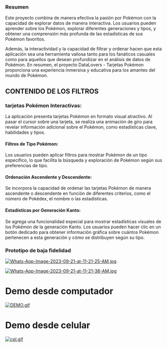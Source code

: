 ### Resumen
Este proyecto combina de manera efectiva la pasión por Pokémon con la capacidad de explorar datos de manera interactiva. Los usuarios pueden aprender sobre los Pokémon, explorar diferentes generaciones y tipos, y obtener una comprensión más profunda de las estadísticas de sus Pokémon favoritos.

Además, la interactividad y la capacidad de filtrar y ordenar hacen que esta aplicación sea una herramienta valiosa tanto para los fanáticos casuales como para aquellos que desean profundizar en el análisis de datos de Pokémon. En resumen, el proyecto DataLovers - Tarjetas Pokémon proporciona una experiencia inmersiva y educativa para los amantes del mundo de Pokémon.

## CONTENIDO DE LOS FILTROS
### tarjetas Pokémon Interactivas:

La aplicación presenta tarjetas Pokémon en formato visual atractivo.
Al pasar el cursor sobre una tarjeta, se realiza una animación de giro para revelar información adicional sobre el Pokémon, como estadísticas clave, habilidades y tipos.

#### Filtros de Tipo Pokémon:

Los usuarios pueden aplicar filtros para mostrar Pokémon de un tipo específico, lo que facilita la búsqueda y exploración de Pokémon según sus preferencias de tipo.
#### Ordenación Ascendente y Descendente:

Se incorpora la capacidad de ordenar las tarjetas Pokémon de manera ascendente o descendente en función de diferentes criterios, como el número de Pokédex, el nombre o las estadísticas.
#### Estadísticas por Generación Kanto:

Se agrega una funcionalidad especial para mostrar estadísticas visuales de los Pokémon de la generación Kanto.
Los usuarios pueden hacer clic en un botón dedicado para obtener información gráfica sobre cuántos Pokémon pertenecen a esta generación y cómo se distribuyen según su tipo.

### Prototipo de baja fidelidad

[![Whats-App-Image-2023-09-21-at-11-21-25-AM.jpg](https://i.postimg.cc/FFDF1XJz/Whats-App-Image-2023-09-21-at-11-21-25-AM.jpg)](https://postimg.cc/dDZcSX6c)

[![Whats-App-Image-2023-09-21-at-11-21-38-AM.jpg](https://i.postimg.cc/qqRT2gCR/Whats-App-Image-2023-09-21-at-11-21-38-AM.jpg)](https://postimg.cc/7GpdkH98)

# Demo desde computador

[![DEMO.gif](https://i.postimg.cc/ZKSs8Gph/DEMO.gif)](https://postimg.cc/7bKNDQKB)

# Demo desde celular
[![cel.gif](https://i.postimg.cc/fbkpk10Q/cel.gif)](https://postimg.cc/WDLXHWn5)
